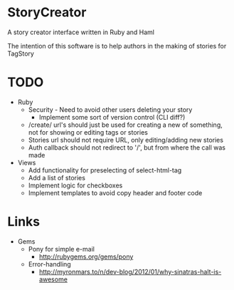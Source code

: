 # StoryCreator

A story creator interface written in Ruby and Haml

The intention of this software is to help authors in the making of stories for TagStory

# TODO
* Ruby
  * Security - Need to avoid other users deleting your story
    * Implement some sort of version control (CLI diff?)
  * /create/ url's should just be used for creating a new of something, not for showing or editing tags or stories
  * Stories url should not require URL, only editing/adding new stories
  * Auth callback should not redirect to '/', but from where the call was made
* Views
  * Add functionality for preselecting of select-html-tag
  * Add a list of stories
  * Implement logic for checkboxes
  * Implement templates to avoid copy header and footer code

# Links
* Gems
  * Pony for simple e-mail
    * http://rubygems.org/gems/pony
  * Error-handling
    * http://myronmars.to/n/dev-blog/2012/01/why-sinatras-halt-is-awesome